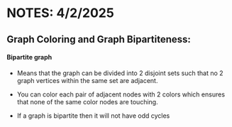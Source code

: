 # NOTES: 4/2/2025

## Graph Coloring and Graph Bipartiteness:

#### Bipartite graph
- Means that the graph can be divided into 2 disjoint sets such that no 2 graph vertices within the same set are adjacent. 

- You can color each pair of adjacent nodes with 2 colors which ensures that none of the same color nodes are touching. 

- If a graph is bipartite then it will not have odd cycles

